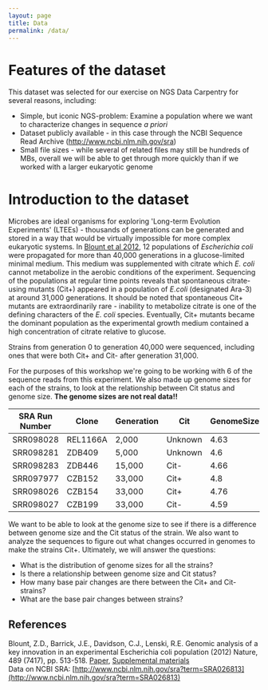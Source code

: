 ```yaml
---
layout: page
title: Data
permalink: /data/
---
```


# Features of the dataset  

This dataset was selected for our exercise on NGS Data Carpentry for several reasons, including:

* Simple, but iconic NGS-problem: Examine a population where we want to characterize changes in sequence *a priori*   
* Dataset publicly available - in this case through the NCBI Sequence Read Archive (http://www.ncbi.nlm.nih.gov/sra)  
* Small file sizes - while several of related files may still be hundreds of MBs, overall we will be able to get through more quickly than if we worked with a larger eukaryotic genome  

# Introduction to the dataset  

Microbes are ideal organisms for exploring 'Long-term Evolution Experiments' (LTEEs) - thousands of generations can be generated and stored in a way that would be virtually impossible for more complex eukaryotic systems. In [Blount et al 2012](https://www.ncbi.nlm.nih.gov/pubmed/22992527), 12 populations of *Escherichia coli* were propagated for more than 40,000 generations in a glucose-limited minimal medium. This medium was supplemented with citrate which *E. coli* cannot metabolize in the aerobic conditions of the experiment. Sequencing of the populations at regular time points reveals that spontaneous citrate-using mutants (Cit+) appeared in a population of *E.coli* (designated Ara-3) at around 31,000 generations. It should be noted that spontaneous Cit+ mutants are extraordinarily rare - inability to metabolize citrate is one of the defining characters of the *E. coli* species. Eventually, Cit+ mutants became the dominant population as the experimental growth medium contained a high concentration of citrate relative to glucose.  

Strains from generation 0 to generation 40,000 were sequenced, including ones that were both Cit+ and Cit- after generation 31,000.  

For the purposes of this workshop we're going to be working with 6 of the sequence reads from this experiment. We also made up genome sizes for each of the strains, to look at the relationship between Cit status and genome size.  **The genome sizes are not real data!!**  


| SRA Run Number | Clone | Generation | Cit | GenomeSize |  
| -------------- | ----- | ---------- | ----- | ----- |  
| SRR098028 | REL1166A | 2,000 | Unknown | 4.63 |  
| SRR098281 | ZDB409 | 5,000 | Unknown | 4.6 |  
| SRR098283 | ZDB446 | 15,000 | Cit- | 4.66 |  
| SRR097977 | CZB152 | 33,000 | Cit+ | 4.8 |  
| SRR098026 | CZB154 | 33,000 | Cit+ | 4.76 |  
| SRR098027 | CZB199 | 33,000 | Cit- | 4.59 |  


We want to be able to look at the genome size to see if there is a difference between genome size and the Cit status of the strain. We also want to analyze the sequences to figure out what changes occurred in genomes to make the strains Cit+. Ultimately, we will answer the questions:  

- What is the distribution of genome sizes for all the strains?  
- Is there a relationship between genome size and Cit status?  
- How many base pair changes are there between the Cit+ and Cit- strains?  
- What are the base pair changes between strains?  


## References  

Blount, Z.D., Barrick, J.E., Davidson, C.J., Lenski, R.E.
Genomic analysis of a key innovation in an experimental Escherichia coli population (2012) Nature, 489 (7417), pp. 513-518.
[Paper](https://www.ncbi.nlm.nih.gov/pubmed/22992527), [Supplemental materials](https://www.nature.com/nature/journal/v489/n7417/full/nature11514.html#supplementary-information)  
Data on NCBI SRA: [http://www.ncbi.nlm.nih.gov/sra?term=SRA026813](http://www.ncbi.nlm.nih.gov/sra?term=SRA026813)
